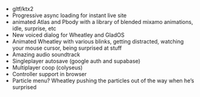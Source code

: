- gltf/ktx2 
- Progressive async loading for instant live site
- animated Atlas and Pbody with a library of blended mixamo animations, idle, surprise, etc
- New voiced dialog for Wheatley and GladOS
- Animated Wheatley with various blinks, getting distracted, watching your mouse cursor, being surprised at stuff
- Amazing audio soundtrack
- Singleplayer autosave (google auth and supabase)
- Multiplayer coop (colyseus)
- Controller support in browser 
- Particle menu? Wheatley pushing the particles out of the way when he’s surprised 